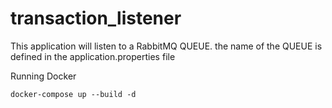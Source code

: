 # transaction_listener

This application will listen to a RabbitMQ QUEUE.
the name of the QUEUE is defined in the application.properties file

Running Docker
```
docker-compose up --build -d
```